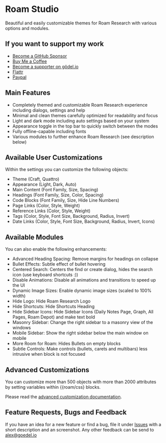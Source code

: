 # Roam Studio

Beautiful and easily customizable themes for Roam Research with various options and modules.

## If you want to support my work

- [Become a GitHub Sponsor](https://github.com/sponsors/rcvd)
- [Buy Me a Coffee](https://www.buymeacoffee.com/rcvdio)
- [Become a supporter on gödel.io](https://www.goedel.io/subscribe?utm_medium=web&utm_source=subscribe-widget&utm_content=47299057)
- [Flattr](https://flattr.com/@rcvd)
- [Paypal](https://paypal.me/rcvd)

## Main Features

- Completely themed and customizable Roam Research experience including dialogs, settings and help
- Minimal and clean themes carefully optimized for readability and focus
- Light and dark mode including auto settings based on your system
- Appearance toggle in the top bar to quickly switch between the modes
- Fully offline-capable including fonts
- Various modules to further enhance Roam Research (see description below)

## Available User Customizations

Within the settings you can customize the following objects:

- Theme (Craft, Quattro)
- Appearance (Light, Dark, Auto)
- Main Content (Font Family, Size, Spacing)
- Headings (Font Family, Size, Color, Spacing)
- Code Blocks (Font Family, Size, Hide Line Numbers)
- Page Links (Color, Style, Weight)
- Reference Links (Color, Style, Weight)
- Tags (Color, Style, Font Size, Background, Radius, Invert)
- Date Links (Color, Style, Font Size, Background, Radius, Invert, Icons)

## Available Modules

You can also enable the following enhancements:

- Advanced Heading Spacing: Remove margins for headings on collapse
- Bullet Effects: Subtle effect of bullet hovering
- Centered Search: Centers the find or create dialog, hides the search icon (use keyboard shortcuts :))
- Disable Animations: Disable all animations and transitions to speed up the UI
- Dynamic Image Sizes: Enable dynamic image sizes (scaled to 100% width)
- Hide Logo: Hide Roam Research Logo
- Hide Shortcuts: Hide Shortcuts Heading
- Hide Sidebar Icons: Hide Sidebar Icons (Daily Notes Page, Graph, All Pages, Roam Depot) and make text bold
- Masonry Sidebar: Change the right sidebar to a masonry view of the windows
- Mobile Sidebar: Show the right sidebar below the main window on mobile
- More Room for Roam: Hides Bullets on empty blocks
- Subtle Controls: Make controls (bullets, carets and multibars) less intrusive when block is not focused

## Advanced Customizations

You can customize more than 500 objects with more than 2000 attributes by setting variables within {{roam/css} blocks.

Please read the [advanced customization documentation](https://roamresearch.com/#/app/RoamStudio).

## Feature Requests, Bugs and Feedback

If you have an idea for a new feature or find a bug, file it under [Issues](https://github.com/rcvd/RoamStudio/issues) with a short description and an screenshot.
Any other feedback can be send to alex@goedel.io
